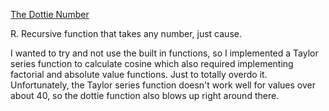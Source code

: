 [The Dottie Number](https://www.reddit.com/r/dailyprogrammer/comments/3i99w8/20150824_challenge_229_easy_the_dottie_number/)

R. Recursive function that takes any number, just cause.

I wanted to try and not use the built in functions, so I implemented a Taylor series function to calculate cosine which also required implementing factorial and absolute value functions. Just to totally overdo it. Unfortunately, the Taylor series function doesn't work well for values over about 40, so the dottie function also blows up right around there.
